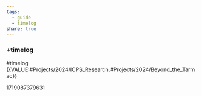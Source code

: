 ```yaml
---
tags:
  - guide
  - timelog
share: true
---
```

### +timelog
#timelog {{VALUE:#Projects/2024/ICPS_Research,#Projects/2024/Beyond_the_Tarmac}}  

<p><span></span></p><span><span><p dir="auto">1719087379631</p></span></span>

